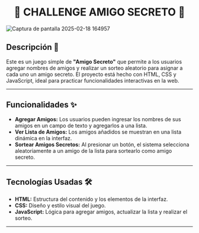 <h1 align="center">🎉 CHALLENGE AMIGO SECRETO 🎉</h1>

![Captura de pantalla 2025-02-18 164957](https://github.com/user-attachments/assets/8d6cdffd-3197-4e40-b720-91c74327cc4f)


## Descripción 🌟

Este es un juego simple de **"Amigo Secreto"** que permite a los usuarios agregar nombres de amigos y realizar un sorteo aleatorio para asignar a cada uno un amigo secreto. El proyecto está hecho con HTML, CSS y JavaScript, ideal para practicar funcionalidades interactivas en la web.

---

## Funcionalidades ✨

- **Agregar Amigos:** Los usuarios pueden ingresar los nombres de sus amigos en un campo de texto y agregarlos a una lista.
- **Ver Lista de Amigos:** Los amigos añadidos se muestran en una lista dinámica en la interfaz.
- **Sortear Amigos Secretos:** Al presionar un botón, el sistema selecciona aleatoriamente a un amigo de la lista para sortearlo como amigo secreto.

---

## Tecnologías Usadas 🛠️

- **HTML:** Estructura del contenido y los elementos de la interfaz.
- **CSS:** Diseño y estilo visual del juego.
- **JavaScript:** Lógica para agregar amigos, actualizar la lista y realizar el sorteo.

---


